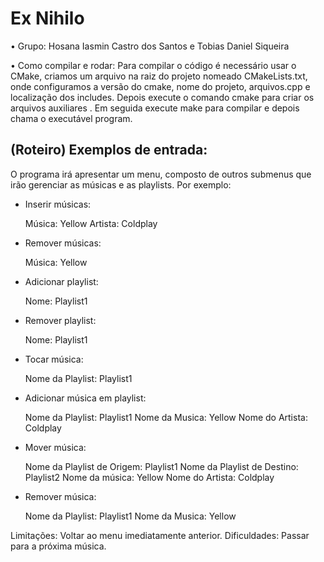 # Ex Nihilo

• Grupo: Hosana Iasmin Castro dos Santos e Tobias Daniel Siqueira 

• Como compilar e rodar: Para compilar o código é necessário usar o CMake, criamos um arquivo na raiz do projeto nomeado CMakeLists.txt, onde configuramos  a versão do cmake, nome do projeto, arquivos.cpp e localização dos includes. Depois execute o comando cmake  para criar os arquivos auxiliares .  Em seguida execute make para compilar e depois chama o executável program.

## (Roteiro) Exemplos de entrada: 
   
O programa irá apresentar um menu, composto de outros submenus que irão gerenciar as músicas e as playlists.
Por exemplo:
	
- Inserir músicas:

 	Música: Yellow
 	Artista: Coldplay

- Remover músicas: 
     
	Música: Yellow

- Adicionar playlist:
    
 	Nome: Playlist1
  
- Remover playlist:
  
	Nome: Playlist1

- Tocar música:

	Nome da Playlist: Playlist1

- Adicionar música em playlist:

	Nome da Playlist: Playlist1
	Nome da Musica: Yellow
	Nome do Artista: Coldplay

- Mover música:

	Nome da Playlist de Origem: Playlist1
	Nome da Playlist de Destino: Playlist2
	Nome da música: Yellow
	Nome do Artista: Coldplay

- Remover música:

	Nome da Playlist: Playlist1
	Nome da Musica: Yellow

Limitações: Voltar ao menu imediatamente anterior.
Dificuldades: Passar para a próxima  música.
